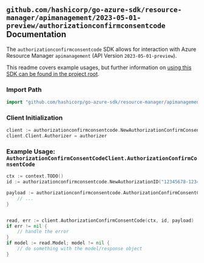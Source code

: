 
## `github.com/hashicorp/go-azure-sdk/resource-manager/apimanagement/2023-05-01-preview/authorizationconfirmconsentcode` Documentation

The `authorizationconfirmconsentcode` SDK allows for interaction with Azure Resource Manager `apimanagement` (API Version `2023-05-01-preview`).

This readme covers example usages, but further information on [using this SDK can be found in the project root](https://github.com/hashicorp/go-azure-sdk/tree/main/docs).

### Import Path

```go
import "github.com/hashicorp/go-azure-sdk/resource-manager/apimanagement/2023-05-01-preview/authorizationconfirmconsentcode"
```


### Client Initialization

```go
client := authorizationconfirmconsentcode.NewAuthorizationConfirmConsentCodeClientWithBaseURI("https://management.azure.com")
client.Client.Authorizer = authorizer
```


### Example Usage: `AuthorizationConfirmConsentCodeClient.AuthorizationConfirmConsentCode`

```go
ctx := context.TODO()
id := authorizationconfirmconsentcode.NewAuthorizationID("12345678-1234-9876-4563-123456789012", "example-resource-group", "serviceName", "authorizationProviderId", "authorizationId")

payload := authorizationconfirmconsentcode.AuthorizationConfirmConsentCodeRequestContract{
	// ...
}


read, err := client.AuthorizationConfirmConsentCode(ctx, id, payload)
if err != nil {
	// handle the error
}
if model := read.Model; model != nil {
	// do something with the model/response object
}
```
